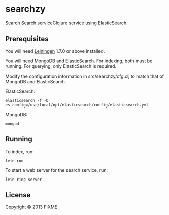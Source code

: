 # searchzy

Search
Search serviceClojure service using ElasticSearch.

## Prerequisites

You will need [Leiningen][1] 1.7.0 or above installed.

[1]: https://github.com/technomancy/leiningen

You will need MongoDB and ElasticSearch.
For indexing, both must be running.
For querying, only ElasticSearch is required.

Modify the configuration information in src/searchzy/cfg.clj
to match that of MongoDB and ElasticSearch.

ElasticSearch:

    elasticsearch -f -D es.config=/usr/local/opt/elasticsearch/config/elasticsearch.yml

MongoDB:
    
    mongod


## Running

To index, run:

    lein run

To start a web server for the search service, run:

    lein ring server

## License

Copyright © 2013 FIXME
